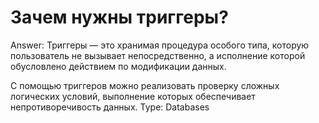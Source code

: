 # Зачем нужны триггеры?

Answer: Триггеры — это хранимая процедура особого типа, которую пользователь не вызывает непосредственно, а исполнение которой обусловлено действием по модификации данных. 

С помощью триггеров можно реализовать проверку сложных логических условий, выполнение которых обеспечивает непротиворечивость данных.
Type: Databases